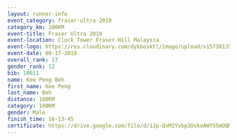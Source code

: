 ```yaml
---
layout: runner-info 
event_category: fraser-ultra-2019 
category_km: 100KM 
event-title: Fraser Ultra 2019 
event-location: Clock Tower Fraser Hill Malaysia 
event-logo: https://res.cloudinary.com/dykbosktl/image/upload/v1573613535/Logo/logo_mfst7w.jpg
event-date: 08-17-2019 
overall_rank: 17
gender_rank: 12
bib: 10011
name: Kee Peng Beh
first_name: Kee Peng
last_name: Beh
distance: 100KM
category: 100KM
gender: Male
finish_time: 16-13-45
certificate: https://drive.google.com/file/d/1Jp-QvM2Yvbp3OskoAWYS5mOQM_84_sZU/view?usp=sharing
---
```

